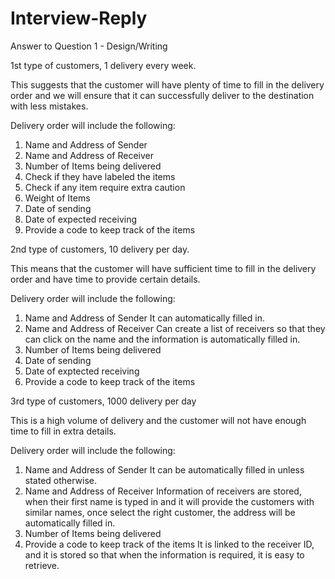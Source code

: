 # Interview-Reply

Answer to Question 1 - Design/Writing

1st type of customers, 1 delivery every week.

This suggests that the customer will have plenty of time to fill in the delivery order and we will ensure that it can successfully 
deliver to the destination with less mistakes.

Delivery order will include the following:

1. Name and Address of Sender
2. Name and Address of Receiver
3. Number of Items being delivered
4. Check if they have labeled the items
5. Check if any item require extra caution
6. Weight of Items
7. Date of sending
8. Date of expected receiving
9. Provide a code to keep track of the items 

2nd type of customers, 10 delivery per day.

This means that the customer will have sufficient time to fill in the delivery order and have time to provide certain details.

Delivery order will include the following:

1. Name and Address of Sender
It can automatically filled in.
2. Name and Address of Receiver
Can create a list of receivers so that they can click on the name and the information is automatically filled in. 
3. Number of Items being delivered
4. Date of sending
5. Date of exptected receiving
6. Provide a code to keep track of the items

3rd type of customers, 1000 delivery per day

This is a high volume of delivery and the customer will not have enough time to fill in extra details.

Delivery order will include the following:
1. Name and Address of Sender
It can be automatically filled in unless stated otherwise.
2. Name and Address of Receiver
Information of receivers are stored, when their first name is typed in and it will provide the customers with similar names, once select
the right customer, the address will be automatically filled in. 
3. Number of Items being delivered
4. Provide a code to keep track of the items
It is linked to the receiver ID, and it is stored so that when the information is required, it is easy to retrieve.


